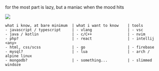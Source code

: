 for the most part is lazy, but a maniac when the mood hits

<img src='https://discord.c99.nl/widget/theme-4/448046610723766273.png'>

```
what i know, at bare minimum  | what i want to know    | tools
- javascript / typescript     | - vlang                | - vsc
- java / kotlin               | - c/C++                | - nvim
- php?                        | - react                | - intellij <any>
- html, css/scss              | - go                   | - firebase
- mysql?                      | - lua                  | - arch / alpine linux
- mongodb?                    | - something...         | - slimmed windoze
```
